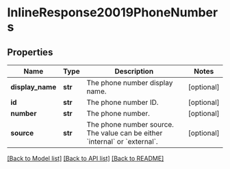 # InlineResponse20019PhoneNumbers

## Properties
Name | Type | Description | Notes
------------ | ------------- | ------------- | -------------
**display_name** | **str** | The phone number display name. | [optional] 
**id** | **str** | The phone number ID. | [optional] 
**number** | **str** | The phone number. | [optional] 
**source** | **str** | The phone number source. The value can be either &#x60;internal&#x60; or &#x60;external&#x60;. | [optional] 

[[Back to Model list]](../README.md#documentation-for-models) [[Back to API list]](../README.md#documentation-for-api-endpoints) [[Back to README]](../README.md)

